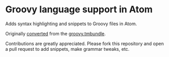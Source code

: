 # Groovy language support in Atom

Adds syntax highlighting and snippets to Groovy files in Atom.

Originally [converted](http://atom.io/docs/latest/converting-a-text-mate-bundle)
from the [groovy.tmbundle](https://github.com/textmate/groovy.tmbundle).

Contributions are greatly appreciated. Please fork this repository and open a
pull request to add snippets, make grammar tweaks, etc.
